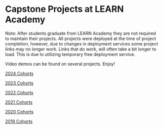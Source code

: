 # Capstone Projects at LEARN Academy

Note: After students graduate from LEARN Academy they are not required to maintain their projects. All projects were deployed at the time of project completion, however, due to changes in deployment services some project links may no longer work. Links that do work, will often take a bit longer to load. This is due to utilizing temporary free deployment service.

Video demos can be found on several projects. Enjoy!

[2024 Cohorts](./2024-cohorts.md)

[2023 Cohorts](./2023-cohorts.md)

[2022 Cohorts](./2022-cohorts.md)

[2021 Cohorts](./2021-cohorts.md)

[2020 Cohorts](./2020-cohorts.md)

[2019 Cohorts](./2019-cohorts.md)
